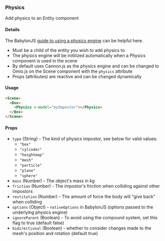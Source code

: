 ### Physics

Add physics to an Entity component

#### Details

The BabylonJS [guide to using a physics engine](http://doc.babylonjs.com/how_to/using_the_physics_engine) can be helpful here.

 - Must be a child of the entity you wish to add physics to
 - The physics engine will be initilized automatically when a Physics component is used in the scene
 - By default uses Cannon.js as the physics engine and can be changed to Omio.js on the Scene component with the `physics` attribute
 - Props (attributes) are reactive and can be changed dynamically

#### Usage

```html
<Scene>
  <Box>
    <Physics v-model="myImpostor"></Physics>
  </Box>
</Scene>
```

#### Props

  - `type` (String) - The kind of physics impostor, see below for valid values:
    - `"box"`
    - `"cylinder"`
    - `"heightmap"`
    - `"mesh"`
    - `"particle"`
    - `"plane"`
    - `"sphere"`
  - `mass` (Number) - The object's mass in kg
  - `friction` (Number) - The impostor's friction when colliding against other impostors
  - `restitution` (Number) - The amount of force the body will "give back" when colliding
  - `options` (Object) - `nativeOptions` in BabylonJS (options passed to the underlying physics engine)
  - `ignoreParent` (Boolean) - To avoid using the compound system, set this flag to true (default false)
  - `bidirectional` (Boolean) - whether to consider changes made to the mesh's position and rotation (default true)
